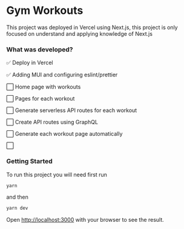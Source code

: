 # Gym Workouts

This project was deployed in Vercel using Next.js, this project is only focused on understand and applying knowledge of Next.js

### What was developed?

✅ Deploy in Vercel

✅ Adding MUI and configuring eslint/prettier

⬜ Home page with workouts

⬜ Pages for each workout

⬜ Generate serverless API routes for each workout

⬜ Create API routes using GraphQL

⬜ Generate each workout page automatically

⬜

### Getting Started

To run this project you will need first run

```bash
yarn
```

and then

```bash
yarn dev
```

Open [http://localhost:3000](http://localhost:3000) with your browser to see the result.
